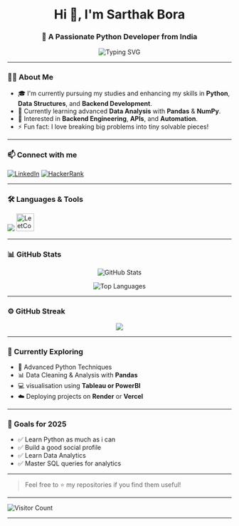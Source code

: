 <h1 align="center">Hi 👋, I'm Sarthak Bora</h1>
<h3 align="center">🚀 A Passionate Python Developer from India</h3>

<p align="center">
  <img src="https://readme-typing-svg.demolab.com?font=Fira+Code&size=22&pause=1000&center=true&width=435&lines=Problem+Solver+%7C+Quick+Learner;Python+%7C+Data+Analysis+%7C+MySQL;+curious+to+learn+new+things" alt="Typing SVG" />
</p>

---

### 👨‍💻 About Me

- 🎓 I'm currently pursuing my studies and enhancing my skills in **Python**, **Data Structures**, and **Backend Development**.
- 🌱 Currently learning advanced **Data Analysis** with **Pandas** & **NumPy**.
- 💼 Interested in **Backend Engineering**, **APIs**, and **Automation**.
- ⚡ Fun fact: I love breaking big problems into tiny solvable pieces!

---

### 📫 Connect with me

<p align="left">
  <a href="https://linkedin.com/in/sarthak-bora" target="blank"><img align="center" src="https://skillicons.dev/icons?i=linkedin" alt="LinkedIn" /></a>
  <a href="https://www.hackerrank.com/sarthakbora" target="blank"><img align="center" src="https://skillicons.dev/icons?i=hackerrank" alt="HackerRank" /></a>
</p>

---

### 🛠️ Languages & Tools
<p align="left">
  <img src="https://skillicons.dev/icons?i=python,c,java,mysql,pandas,numpy,github,vscode" />

  <a href="https://leetcode.com/YOUR_USERNAME/" target="_blank">
    <img src="https://cdn.jsdelivr.net/gh/devicons/devicon/icons/leetcode/leetcode-original.svg" alt="LeetCode" width="40" height="40"/>
  </a>
</p>


---

### 📊 GitHub Stats

<p align="center">
  <img src="https://github-readme-stats.vercel.app/api?username=dev-sarthakbora&show_icons=true&theme=tokyonight" alt="GitHub Stats" />
</p>

<p align="center">
  <img src="https://github-readme-stats.vercel.app/api/top-langs/?username=dev-sarthakbora&layout=compact&theme=tokyonight" alt="Top Languages" />
</p>

---

### ⚙️ GitHub Streak

<p align="center">
  <img src="https://github-readme-streak-stats.herokuapp.com/?user=dev-sarthakbora&theme=tokyonight" />
</p>

---

### 🧠 Currently Exploring

- 🐍 Advanced Python Techniques
- 📊 Data Cleaning & Analysis with **Pandas**
- 💻 visualisation using **Tableau or PowerBI**
- ☁️ Deploying projects on **Render** or **Vercel**

---

### 🎯 Goals for 2025

- ✅ Learn Python as much as i can
- ✅ Build a good social profile
- ✅ Learn Data Analytics
- ✅ Master SQL queries for analytics

---

> Feel free to ⭐️ my repositories if you find them useful!


---

![Visitor Count](https://komarev.com/ghpvc/?username=dev-sarthakbora&label=Profile%20views&color=0e75b6&style=flat)

---






